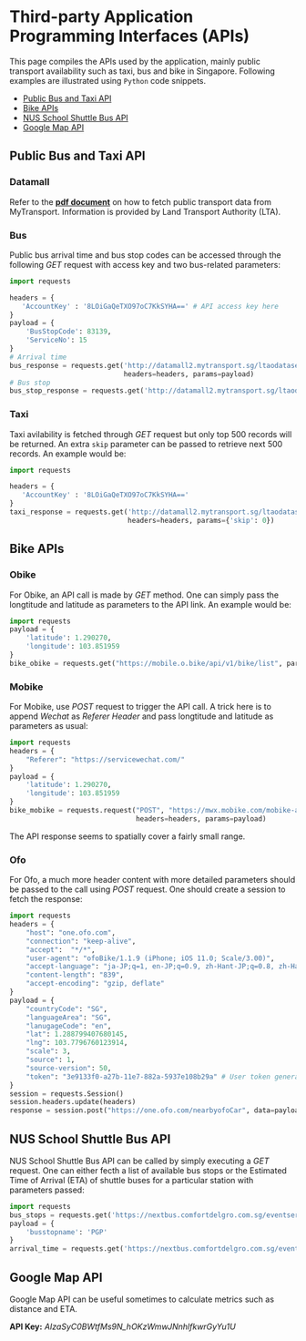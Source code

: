 # Third-party Application Programming Interfaces (APIs)
This page compiles the APIs used by the application, mainly public transport availability such as taxi, bus and bike in Singapore. Following examples are illustrated using <code>Python</code> code snippets.

- [Public Bus and Taxi API](https://github.com/terryluzijian/BA-BT3103/tree/master/api#public-bus-and-taxi-api)
- [Bike APIs](https://github.com/terryluzijian/BA-BT3103/tree/master/api#bike-apis)
- [NUS School Shuttle Bus API](https://github.com/terryluzijian/BA-BT3103/tree/master/api#nus-school-shuttle-bus-api)
- [Google Map API](https://github.com/terryluzijian/BA-BT3103/tree/master/api#google-map-api)

## Public Bus and Taxi API

### Datamall
Refer to the **[pdf document](http://mytransport.sg/content/dam/mytransport/DataMall_StaticData/LTA_DataMall_API_User_Guide.pdf)** on how to fetch public transport data from MyTransport. Information is provided by Land Transport Authority (LTA).

### Bus
Public bus arrival time and bus stop codes can be accessed through the following *GET* request with access key and two bus-related parameters:

```python
import requests

headers = {
   'AccountKey' : '8LOiGaQeTXO97oC7KkSYHA==' # API access key here
}
payload = {
    'BusStopCode': 83139,
    'ServiceNo': 15
}
# Arrival time
bus_response = requests.get('http://datamall2.mytransport.sg/ltaodataservice/BusArrivalv2', 
                            headers=headers, params=payload)
# Bus stop
bus_stop_response = requests.get('http://datamall2.mytransport.sg/ltaodataservice/BusStops', headers=headers)
```

### Taxi
Taxi avilability is fetched through *GET* request but only top 500 records will be returned. An extra <code>skip</code> parameter can be passed to retrieve next 500 records. An example would be:

```python
import requests

headers = {
   'AccountKey' : '8LOiGaQeTXO97oC7KkSYHA=='
}
taxi_response = requests.get('http://datamall2.mytransport.sg/ltaodataservice/Taxi-Availability', 
                             headers=headers, params={'skip': 0})
```

## Bike APIs

### Obike
For Obike, an API call is made by *GET* method. One can simply pass the longtitude and latitude as parameters to the API link. An example would be:

```python
import requests
payload = {
    'latitude': 1.290270,
    'longitude': 103.851959
}
bike_obike = requests.get("https://mobile.o.bike/api/v1/bike/list", params=payload)
```

### Mobike
For Mobike, use *POST* request to trigger the API call. A trick here is to append *Wechat* as *Referer Header* and pass longtitude and latitude as parameters as usual:

```python
import requests
headers = {
    "Referer": "https://servicewechat.com/"
}
payload = {
    'latitude': 1.290270,
    'longitude': 103.851959
}
bike_mobike = requests.request("POST", "https://mwx.mobike.com/mobike-api/rent/nearbyBikesInfo.do",
                               headers=headers, params=payload)
```

The API response seems to spatially cover a fairly small range.

### Ofo
For Ofo, a much more header content with more detailed parameters should be passed to the call using *POST* request. One should create a session to fetch the response:

```python
import requests
headers = {
    "host": "one.ofo.com",
    "connection": "keep-alive", 
    "accept":  "*/*",
    "user-agent": "ofoBike/1.1.9 (iPhone; iOS 11.0; Scale/3.00)",
    "accept-language": "ja-JP;q=1, en-JP;q=0.9, zh-Hant-JP;q=0.8, zh-Hans-JP;q=0.7, ko-JP;q=0.6, de-JP;q=0.5",
    "content-length": "839",
    "accept-encoding": "gzip, deflate"
}
payload = {
    "countryCode": "SG",
    "languageArea": "SG",
    "lanugageCode": "en",
    "lat": 1.288799407680145,
    "lng": 103.7796760123914,
    "scale": 3,
    "source": 1,
    "source-version": 50,
    "token": "3e9133f0-a27b-11e7-882a-5937e108b29a" # User token generated through mobile registration
}
session = requests.Session()
session.headers.update(headers)
response = session.post("https://one.ofo.com/nearbyofoCar", data=payload)
```

## NUS School Shuttle Bus API
NUS School Shuttle Bus API can be called by simply executing a *GET* request. One can either fecth a list of available bus stops or the Estimated Time of Arrival (ETA) of shuttle buses for a particular station with parameters passed:

```python
import requests
bus_stops = requests.get('https://nextbus.comfortdelgro.com.sg/eventservice.svc/BusStops')
payload = {
    'busstopname': 'PGP'
}
arrival_time = requests.get('https://nextbus.comfortdelgro.com.sg/eventservice.svc/Shuttleservice', params=payload)
```

## Google Map API
Google Map API can be useful sometimes to calculate metrics such as distance and ETA.

**API Key:** *AIzaSyC0BWtfMs9N_hOKzWmwJNnhlfkwrGyYu1U*
